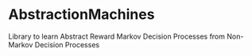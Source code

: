 # AbstractionMachines
Library to learn Abstract Reward Markov Decision Processes from Non-Markov Decision Processes
